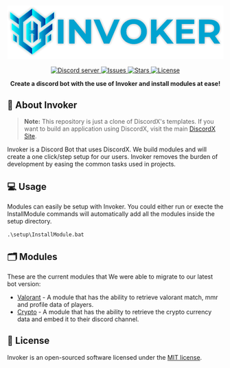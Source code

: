 <div>
  <p align="center">
    <a href="https://github.com/Invoke-Hub/Invoker" target="_blank" rel="nofollow">
      <img src="https://github.com/Invoke-Hub/Invoker/blob/main/src/modules/main/resources/LogoText.png?raw=true" width="546" />
    </a>
  </p>
  <div align="center" class="badge-container">
    <a href="https://discord.gg/tAfh4rKCyQ">
        <img src="https://img.shields.io/discord/751454070912581654?color=5865F2&logo=discord&logoColor=white" alt="Discord server"/>
    </a>
    <a href="https://github.com/Invoke-Hub/Invoker">
        <img src="https://img.shields.io/github/issues/Invoke-Hub/Invoker" alt="Issues">
    </a>
    <a href="https://github.com/Invoke-Hub/Invoker">
        <img src="https://img.shields.io/github/stars/Invoke-Hub/Invoker" alt="Stars">
    </a>
    <a href="https://github.com/Invoke-Hub/Invoker">
        <img src="https://img.shields.io/github/license/Invoke-Hub/Invoker" alt="License">
    </a>
  </div>
  <p align="center">
    <b>Create a discord bot with the use of Invoker and install modules at ease! </b>
  </p>
</div>

## 📖 About Invoker

> **Note:** This repository is just a clone of DiscordX's templates. If you want to build an application using DiscordX, visit the main [DiscordX Site](https://discordx.js.org).

Invoker is a Discord Bot that uses DiscordX. We build modules and will create a one click/step setup for our users.
Invoker removes the burden of development by easing the common tasks used in projects.

## 💻 Usage

Modules can easily be setup with Invoker. You could either run or execte the InstallModule commands will automatically add all the modules inside the setup directory.
```
.\setup\InstallModule.bat
```

## 🗂 Modules
These are the current modules that We were able to migrate to our latest bot version:
- [Valorant](https://github.com/Invoke-Hub/Module-Valorant) - A module that has the ability to retrieve valorant match, mmr and profile data of players.
- [Crypto](https://github.com/Invoke-Hub/Module-Cryto) - A module that has the ability to retrieve the crypto currency data and embed it to their discord channel.

## 📜 License

Invoker is an open-sourced software licensed under the [MIT license](https://opensource.org/licenses/MIT).